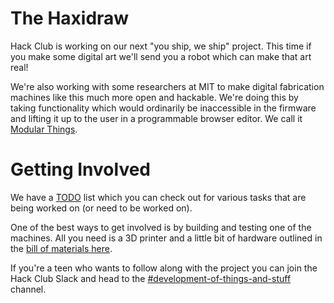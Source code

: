 # The Haxidraw

Hack Club is working on our next "you ship, we ship" project. This time if you make some digital art we'll send you a robot which can make that art real!

We're also working with some researchers at MIT to make digital fabrication machines like this much more open and hackable. We're doing this by taking functionality which would ordinarily be inaccessible in the firmware and lifting it up to the user in a programmable browser editor. We call it [Modular Things](https://github.com/modular-things/modular-things).

# Getting Involved

We have a [TODO](./TODO.md) list which you can check out for various tasks that are being worked on (or need to be worked on). 

One of the best ways to get involved is by building and testing one of the machines. All you need is a 3D printer and a little bit of hardware outlined in the [bill of materials here](./drawing-thing-v1/BOM.md).

If you're a teen who wants to follow along with the project you can join the Hack Club Slack and head to the [#development-of-things-and-stuff](https://app.slack.com/client/T0266FRGM/C04GCH8A91D/thread/C04GCH8A91D-1672275851.810779) channel.